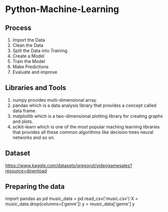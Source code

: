 # Python-Machine-Learning

## Process
1. Import the Data
2. Clean the Data
3. Split the Data into Training
4. Create a Model
5. Train the Model
6. Make Predictions
7. Evaluate and improve

## Libraries and Tools
1. numpy provides multi-dimensional array.
2. pandas which is a data analysis library that provides a concept called data frame.
3. matplotlib which is a two-dimensional plotting library for creating graphs and plots.
4. scikit-learn which is one of the most popular maching learning libraries that provides all these common algorithms like decision trees neural networks and so on.

## Dataset
https://www.kaggle.com/datasets/gregorut/videogamesales?resource=download

## Preparing the data
import pandas as pd
music_data = pd.read_csv('music.csv')
X = music_data.drop(columns=['genre'])
y = music_data['genre']
y


